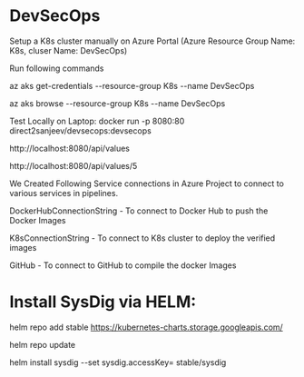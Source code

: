# DevSecOps
Setup a K8s cluster manually on Azure Portal (Azure Resource Group Name: K8s, cluser Name: DevSecOps)

Run following commands

az aks get-credentials --resource-group K8s --name DevSecOps

az aks browse --resource-group K8s --name DevSecOps

Test Locally on Laptop:
docker run -p 8080:80 direct2sanjeev/devsecops:devsecops

http://localhost:8080/api/values

http://localhost:8080/api/values/5

We Created Following Service connections in Azure Project to connect to various services in pipelines. 

DockerHubConnectionString - To connect to Docker Hub to push the Docker Images

K8sConnectionString - To connect to K8s cluster to deploy the verified images

GitHub - To connect to GitHub to compile the docker Images 


# Install SysDig via HELM:


helm repo add stable https://kubernetes-charts.storage.googleapis.com/

helm repo update

helm install sysdig --set sysdig.accessKey=<SYSDIG ACCESS KEY> stable/sysdig

